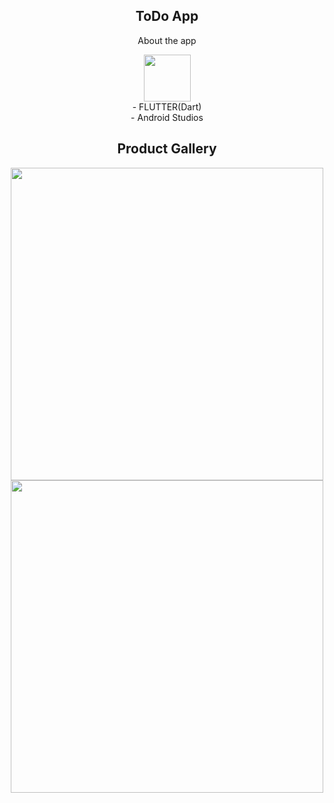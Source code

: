 <div align="center">
  
## ToDo App
<p>
About the app
</p>
  <img src="https://firebasestorage.googleapis.com/v0/b/todo-app-e107c.appspot.com/o/Img%201.svg?alt=media&token=050b665b-caed-4457-908a-8026a0477804" height="75"/>
  <br/>
  - FLUTTER(Dart)
  <br/>
  - Android Studios
 
## Product Gallery
   <img src="https://firebasestorage.googleapis.com/v0/b/todo-app-e107c.appspot.com/o/Screenshot_1664207741.png?alt=media&token=3691bc82-a964-4a13-b8f2-3483e3297a37" height="500" border="black" />
  <br/>
    <img src="https://firebasestorage.googleapis.com/v0/b/todo-app-e107c.appspot.com/o/Screenshot_1664114605.png?alt=media&token=bc6209f4-b6a9-4985-b146-4668ebb3ff4a" height="500"/>
    
</div>
